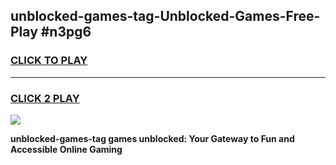 
## unblocked-games-tag-Unblocked-Games-Free-Play #n3pg6
<h3>
<a href="https://us.freeplayer.one?title=unblocked-games-tag&ref=9M">CLICK TO PLAY</a></h3>
<hr>

<h3>
<a href="https://us.freeplayer.one?title=unblocked-games-tag&ref=9M">CLICK 2 PLAY</a>
  
</h3>

<a href="https://us.freeplayer.one?title=unblocked-games-tag&ref=9M"><img src="https://clearcache.store/games.png"></a>


**unblocked-games-tag games unblocked: Your Gateway to Fun and Accessible Online Gaming**
